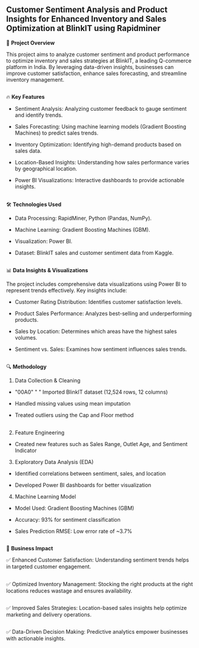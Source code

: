 ## Customer Sentiment Analysis and Product Insights for Enhanced Inventory and Sales Optimization at BlinkIT using Rapidminer

📌 __Project Overview__

This project aims to analyze customer sentiment and product performance to optimize inventory and sales strategies at BlinkIT, a leading Q-commerce platform in India. By leveraging data-driven insights, businesses can improve customer satisfaction, enhance sales forecasting, and streamline inventory management.
##

🔥 __Key Features__

* Sentiment Analysis: Analyzing customer feedback to gauge sentiment and identify trends.

* Sales Forecasting: Using machine learning models (Gradient Boosting Machines) to predict sales trends.

* Inventory Optimization: Identifying high-demand products based on sales data.

* Location-Based Insights: Understanding how sales performance varies by geographical location.

* Power BI Visualizations: Interactive dashboards to provide actionable insights.
##
🛠️ __Technologies Used__

* Data Processing: RapidMiner, Python (Pandas, NumPy).

* Machine Learning: Gradient Boosting Machines (GBM).

* Visualization: Power BI.

* Dataset: BlinkIT sales and customer sentiment data from Kaggle.

##
📊 __Data Insights & Visualizations__

The project includes comprehensive data visualizations using Power BI to represent trends effectively. Key insights include:

* Customer Rating Distribution: Identifies customer satisfaction levels.

* Product Sales Performance: Analyzes best-selling and underperforming products.

* Sales by Location: Determines which areas have the highest sales volumes.

* Sentiment vs. Sales: Examines how sentiment influences sales trends.

##
🔍 __Methodology__

1. Data Collection & Cleaning

* "00A0" " "  Imported BlinkIT dataset (12,524 rows, 12 columns)

*   Handled missing values using mean imputation

  * Treated outliers using the Cap and Floor method
##
2. Feature Engineering

  * Created new features such as Sales Range, Outlet Age, and Sentiment Indicator

3. Exploratory Data Analysis (EDA)

* Identified correlations between sentiment, sales, and location

* Developed Power BI dashboards for better visualization

4. Machine Learning Model

* Model Used: Gradient Boosting Machines (GBM)

* Accuracy: 93% for sentiment classification

* Sales Prediction RMSE: Low error rate of ~3.7%
##
🎯 __Business Impact__

✅ Enhanced Customer Satisfaction: Understanding sentiment trends helps in targeted customer engagement.
##
✅ Optimized Inventory Management: Stocking the right products at the right locations reduces wastage and ensures 
availability.
##
✅ Improved Sales Strategies: Location-based sales insights help optimize marketing and delivery operations.
##
✅ Data-Driven Decision Making: Predictive analytics empower businesses with actionable insights.
